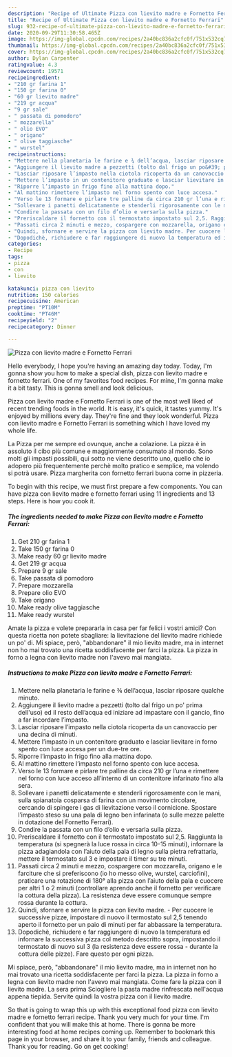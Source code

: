 ```yaml
---
description: "Recipe of Ultimate Pizza con lievito madre e Fornetto Ferrari"
title: "Recipe of Ultimate Pizza con lievito madre e Fornetto Ferrari"
slug: 932-recipe-of-ultimate-pizza-con-lievito-madre-e-fornetto-ferrari
date: 2020-09-29T11:30:58.465Z
image: https://img-global.cpcdn.com/recipes/2a40bc836a2cfc0f/751x532cq70/pizza-con-lievito-madre-e-fornetto-ferrari-recipe-main-photo.jpg
thumbnail: https://img-global.cpcdn.com/recipes/2a40bc836a2cfc0f/751x532cq70/pizza-con-lievito-madre-e-fornetto-ferrari-recipe-main-photo.jpg
cover: https://img-global.cpcdn.com/recipes/2a40bc836a2cfc0f/751x532cq70/pizza-con-lievito-madre-e-fornetto-ferrari-recipe-main-photo.jpg
author: Dylan Carpenter
ratingvalue: 4.3
reviewcount: 19571
recipeingredient:
- "210 gr farina 1"
- "150 gr farina 0"
- "60 gr lievito madre"
- "219 gr acqua"
- "9 gr sale"
- " passata di pomodoro"
- " mozzarella"
- " olio EVO"
- " origano"
- " olive taggiasche"
- " wurstel"
recipeinstructions:
- "Mettere nella planetaria le farine e ¾ dell’acqua, lasciar riposare qualche minuto."
- "Aggiungere il lievito madre a pezzetti (tolto dal frigo un po&#39; prima dell&#39;uso) ed il resto dell’acqua ed iniziare ad impastare con il gancio, fino a far incordare l’impasto."
- "Lasciar riposare l’impasto nella ciotola ricoperta da un canovaccio per una decina di minuti."
- "Mettere l’impasto in un contenitore graduato e lasciar lievitare in forno spento con luce accesa per un due-tre ore."
- "Riporre l’impasto in frigo fino alla mattina dopo."
- "Al mattino rimettere l’impasto nel forno spento con luce accesa."
- "Verso le 13 formare e pirlare tre palline da circa 210 gr l’una e rimettere nel forno con luce acceso all’interno di un contenitore infarinato fino alla sera."
- "Sollevare i panetti delicatamente e stenderli rigorosamente con le mani, sulla spianatoia cosparsa di farina con un movimento circolare, cercando di spingere i gas di lievitazione verso il cornicione. Spostare l’impasto steso su una pala di legno ben infarinata (o sulle mezze palette in dotazione del Fornetto Ferrari)."
- "Condire la passata con un filo d’olio e versarla sulla pizza."
- "Preriscaldare il fornetto con il termostato impostato sul 2,5. Raggiunta la temperatura (si spegnerà la luce rossa in circa 10-15 minuti), infornare la pizza adagiandola con l’aiuto della pala di legno sulla pietra refrattaria, mettere il termostato sul 3 e impostare il timer su tre minuti."
- "Passati circa 2 minuti e mezzo, cospargere con mozzarella, origano e le farciture che si preferiscono (io ho messo olive, wurstel, carciofini), praticare una rotazione di 180° alla pizza con l’aiuto della pala e cuocere per altri 1 o 2 minuti (controllare aprendo anche il fornetto per verificare la cottura della pizza). La resistenza deve essere comunque sempre rossa durante la cottura."
- "Quindi, sfornare e servire la pizza con lievito madre. Per cuocere le successive pizze, impostare di nuovo il termostato sul 2,5 tenendo aperto il fornetto per un paio di minuti per far abbassare la temperatura."
- "Dopodichè, richiudere e far raggiungere di nuovo la temperatura ed infornare la successiva pizza col metodo descritto sopra, impostando il termostato di nuovo sul 3 (la resistenza deve essere rossa durante la cottura delle pizze). Fare questo per ogni pizza."
categories:
- Recipe
tags:
- pizza
- con
- lievito

katakunci: pizza con lievito 
nutrition: 150 calories
recipecuisine: American
preptime: "PT10M"
cooktime: "PT46M"
recipeyield: "2"
recipecategory: Dinner

---
```



![Pizza con lievito madre e Fornetto Ferrari](https://img-global.cpcdn.com/recipes/2a40bc836a2cfc0f/751x532cq70/pizza-con-lievito-madre-e-fornetto-ferrari-recipe-main-photo.jpg)

Hello everybody, I hope you're having an amazing day today. Today, I'm gonna show you how to make a special dish, pizza con lievito madre e fornetto ferrari. One of my favorites food recipes. For mine, I'm gonna make it a bit tasty. This is gonna smell and look delicious.

Pizza con lievito madre e Fornetto Ferrari is one of the most well liked of recent trending foods in the world. It is easy, it's quick, it tastes yummy. It's enjoyed by millions every day. They're fine and they look wonderful. Pizza con lievito madre e Fornetto Ferrari is something which I have loved my whole life.

La Pizza per me sempre ed ovunque, anche a colazione. La pizza è in assoluto il cibo più comune e maggiormente consumato al mondo. Sono molti gli impasti possibili, qui sotto ne viene descritto uno, quello che io adopero più frequentemente perchè molto pratico e semplice, ma volendo si potrà usare. Pizza margherita con fornetto ferrari buona come in pizzeria.


To begin with this recipe, we must first prepare a few components. You can have pizza con lievito madre e fornetto ferrari using 11 ingredients and 13 steps. Here is how you cook it.

<!--inarticleads1-->

##### The ingredients needed to make Pizza con lievito madre e Fornetto Ferrari:

1. Get 210 gr farina 1
1. Take 150 gr farina 0
1. Make ready 60 gr lievito madre
1. Get 219 gr acqua
1. Prepare 9 gr sale
1. Take  passata di pomodoro
1. Prepare  mozzarella
1. Prepare  olio EVO
1. Take  origano
1. Make ready  olive taggiasche
1. Make ready  wurstel


Amate la pizza e volete prepararla in casa per far felici i vostri amici? Con questa ricetta non potete sbagliare: la lievitazione del lievito madre richiede un po&#39; di. Mi spiace, però, &#34;abbandonare&#34; il mio lievito madre, ma in internet non ho mai trovato una ricetta soddisfacente per farci la pizza. La pizza in forno a legna con lievito madre non l&#39;avevo mai mangiata. 

<!--inarticleads2-->

##### Instructions to make Pizza con lievito madre e Fornetto Ferrari:

1. Mettere nella planetaria le farine e ¾ dell’acqua, lasciar riposare qualche minuto.
1. Aggiungere il lievito madre a pezzetti (tolto dal frigo un po&#39; prima dell&#39;uso) ed il resto dell’acqua ed iniziare ad impastare con il gancio, fino a far incordare l’impasto.
1. Lasciar riposare l’impasto nella ciotola ricoperta da un canovaccio per una decina di minuti.
1. Mettere l’impasto in un contenitore graduato e lasciar lievitare in forno spento con luce accesa per un due-tre ore.
1. Riporre l’impasto in frigo fino alla mattina dopo.
1. Al mattino rimettere l’impasto nel forno spento con luce accesa.
1. Verso le 13 formare e pirlare tre palline da circa 210 gr l’una e rimettere nel forno con luce acceso all’interno di un contenitore infarinato fino alla sera.
1. Sollevare i panetti delicatamente e stenderli rigorosamente con le mani, sulla spianatoia cosparsa di farina con un movimento circolare, cercando di spingere i gas di lievitazione verso il cornicione. Spostare l’impasto steso su una pala di legno ben infarinata (o sulle mezze palette in dotazione del Fornetto Ferrari).
1. Condire la passata con un filo d’olio e versarla sulla pizza.
1. Preriscaldare il fornetto con il termostato impostato sul 2,5. Raggiunta la temperatura (si spegnerà la luce rossa in circa 10-15 minuti), infornare la pizza adagiandola con l’aiuto della pala di legno sulla pietra refrattaria, mettere il termostato sul 3 e impostare il timer su tre minuti.
1. Passati circa 2 minuti e mezzo, cospargere con mozzarella, origano e le farciture che si preferiscono (io ho messo olive, wurstel, carciofini), praticare una rotazione di 180° alla pizza con l’aiuto della pala e cuocere per altri 1 o 2 minuti (controllare aprendo anche il fornetto per verificare la cottura della pizza). La resistenza deve essere comunque sempre rossa durante la cottura.
1. Quindi, sfornare e servire la pizza con lievito madre. - Per cuocere le successive pizze, impostare di nuovo il termostato sul 2,5 tenendo aperto il fornetto per un paio di minuti per far abbassare la temperatura.
1. Dopodichè, richiudere e far raggiungere di nuovo la temperatura ed infornare la successiva pizza col metodo descritto sopra, impostando il termostato di nuovo sul 3 (la resistenza deve essere rossa - durante la cottura delle pizze). Fare questo per ogni pizza.


Mi spiace, però, &#34;abbandonare&#34; il mio lievito madre, ma in internet non ho mai trovato una ricetta soddisfacente per farci la pizza. La pizza in forno a legna con lievito madre non l&#39;avevo mai mangiata. Come fare la pizza con il lievito madre. La sera prima Sciogliere la pasta madre rinfrescata nell&#39;acqua appena tiepida. Servite quindi la vostra pizza con il lievito madre. 

So that is going to wrap this up with this exceptional food pizza con lievito madre e fornetto ferrari recipe. Thank you very much for your time. I'm confident that you will make this at home. There is gonna be more interesting food at home recipes coming up. Remember to bookmark this page in your browser, and share it to your family, friends and colleague. Thank you for reading. Go on get cooking!
